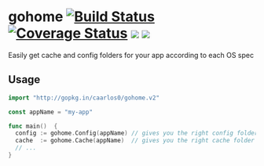 # gohome [![Build Status](https://travis-ci.org/caarlos0/gohome.svg?branch=master)](https://travis-ci.org/caarlos0/gohome) [![Coverage Status](https://coveralls.io/repos/caarlos0/gohome/badge.svg?branch=master&service=github)](https://coveralls.io/github/caarlos0/gohome?branch=master) [![](https://godoc.org/github.com/caarlos0/gohome?status.svg)](http://godoc.org/github.com/caarlos0/gohome) [![](http://goreportcard.com/badge/caarlos0/gohome)](http://goreportcard.com/report/caarlos0/gohome)

Easily get cache and config folders for your app according to each OS spec

## Usage

```go
import "http://gopkg.in/caarlos0/gohome.v2"

const appName = "my-app"

func main()  {
  config := gohome.Config(appName) // gives you the right config folder for the current OS
  cache  := gohome.Cache(appName)  // gives you the right cache folder for the current OS
  // ...
}
```

